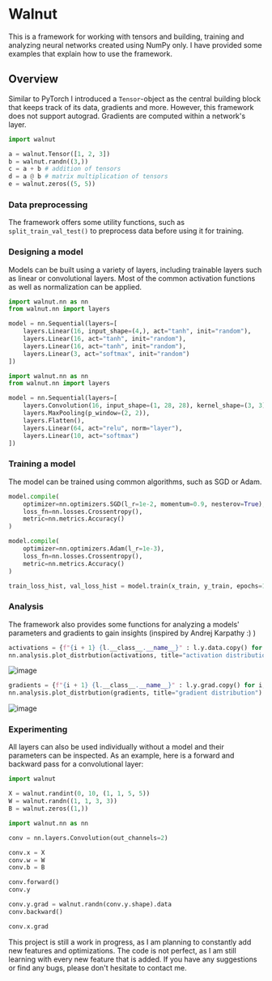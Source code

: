 # Walnut

This is a framework for working with tensors and building, training and analyzing neural networks created using NumPy only. I have provided some examples that explain how to use the framework.

## Overview
Similar to PyTorch I introduced a `Tensor`-object as the central building block that keeps track of its data, gradients and more. However, this framework does not support autograd. Gradients are computed within a network's layer.

```Python
import walnut

a = walnut.Tensor([1, 2, 3])
b = walnut.randn((3,))
c = a + b # addition of tensors
d = a @ b # matrix multiplication of tensors
e = walnut.zeros((5, 5))
```

### Data preprocessing

The framework offers some utility functions, such as `split_train_val_test()` to preprocess data before using it for training.

### Designing a model

Models can be built using a variety of layers, including trainable layers such as linear or convolutional layers. Most of the common activation functions as well as normalization can be applied.

```python
import walnut.nn as nn
from walnut.nn import layers

model = nn.Sequential(layers=[
    layers.Linear(16, input_shape=(4,), act="tanh", init="random"),
    layers.Linear(16, act="tanh", init="random"),
    layers.Linear(16, act="tanh", init="random"),
    layers.Linear(3, act="softmax", init="random")
])
```

```python
import walnut.nn as nn
from walnut.nn import layers

model = nn.Sequential(layers=[
    layers.Convolution(16, input_shape=(1, 28, 28), kernel_shape=(3, 3), act="relu", norm="layer"),
    layers.MaxPooling(p_window=(2, 2)),
    layers.Flatten(),
    layers.Linear(64, act="relu", norm="layer"),
    layers.Linear(10, act="softmax")
])
```

### Training a model

The model can be trained using common algorithms, such as SGD or Adam.

```python
model.compile(
    optimizer=nn.optimizers.SGD(l_r=1e-2, momentum=0.9, nesterov=True),
    loss_fn=nn.losses.Crossentropy(),
    metric=nn.metrics.Accuracy()
)
```

```python
model.compile(
    optimizer=nn.optimizers.Adam(l_r=1e-3),
    loss_fn=nn.losses.Crossentropy(),
    metric=nn.metrics.Accuracy()
)
```

```python
train_loss_hist, val_loss_hist = model.train(x_train, y_train, epochs=10, batch_size=512, val_data=(x_val, y_val))
```

### Analysis

The framework also provides some functions for analyzing a models' parameters and gradients to gain insights (inspired by Andrej Karpathy :) )

```python
activations = {f"{i + 1} {l.__class__.__name__}" : l.y.data.copy() for i, l in enumerate(model.layers) if l.__class__.__name__ == "Tanh"}
nn.analysis.plot_distrbution(activations, title="activation distribution") 
```

![image](https://github.com/DKoflerGIT/NumpyNN/assets/74835806/a205f974-40a6-4d7b-9916-060d4ada9cae)

```python
gradients = {f"{i + 1} {l.__class__.__name__}" : l.y.grad.copy() for i, l in enumerate(model.layers) if l.__class__.__name__ == "Linear"}
nn.analysis.plot_distrbution(gradients, title="gradient distribution")
```

![image](https://github.com/DKoflerGIT/NumpyNN/assets/74835806/8119d55a-fb83-4300-8f9f-5ea1bd8e85d1)


### Experimenting

All layers can also be used individually without a model and their parameters can be inspected. As an example, here is a forward and backward pass for a convolutional layer:
```python
import walnut

X = walnut.randint(0, 10, (1, 1, 5, 5))
W = walnut.randn((1, 1, 3, 3))
B = walnut.zeros((1,))
```

```python
import walnut.nn as nn

conv = nn.layers.Convolution(out_channels=2)

conv.x = X
conv.w = W
conv.b = B

conv.forward()
conv.y
```

```python
conv.y.grad = walnut.randn(conv.y.shape).data
conv.backward()

conv.x.grad
```

This project is still a work in progress, as I am planning to constantly add new features and optimizations.
The code is not perfect, as I am still learning with every new feature that is added.
If you have any suggestions or find any bugs, please don't hesitate to contact me.